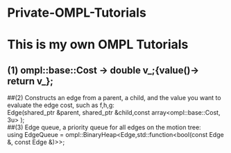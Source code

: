 # Private-OMPL-Tutorials
  # This is my own OMPL Tutorials<br />
   ## (1)   ompl::base::Cost -> double v_;{value()-> return v_};<br />
   ##(2)   Constructs an edge from a parent, a child, and the value you want to evaluate the edge cost, such as f,h,g: <br />
                Edge(shared_ptr<Vertex> &parent, shared_ptr<Vertex> &child,const array<ompl::base::Cost, 3u> ); <br />
   ##(3)   Edge queue, a priority queue for all edges on the motion tree: <br />
   using EdgeQueue = ompl::BinaryHeap<Edge,std::function<bool(const Edge &, const Edge &)>>;<br />
